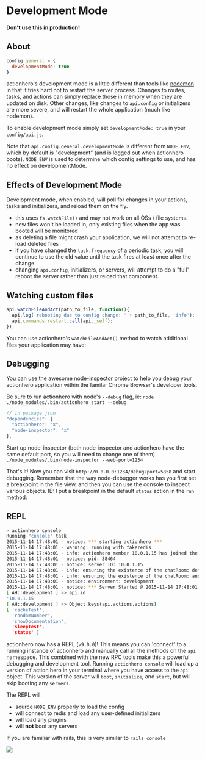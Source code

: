 # Development Mode
**Don't use this in production!**

## About

```javascript
config.general = {
  developmentMode: true
}
```

actionhero's development mode is a little different than tools like [nodemon](https://github.com/remy/nodemon) in that it tries hard not to restart the server process. Changes to routes, tasks, and actions can simply replace those in memory when they are updated on disk. Other changes, like changes to `api.config` or initializers are more severe, and will restart the whole application (much like nodemon).

To enable development mode simply set `developmentMode: true` in your `config/api.js`.

Note that `api.config.general.developmentMode` is different from `NODE_ENV`, which by default is "development" (and is logged out when actionhero boots).  `NODE_ENV` is used to determine which config settings to use, and has no effect on developmentMode.

## Effects of Development Mode

Development mode, when enabled, will poll for changes in your actions, tasks and initializers, and reload them on the fly.

- this uses `fs.watchFile()` and may not work on all OSs / file systems.
- new files won't be loaded in, only existing files when the app was booted will be monitored
- as deleting a file might crash your application, we will not attempt to re-load deleted files
- if you have changed the `task.frequency` of a periodic task, you will continue to use the old value until the task fires at least once after the change
- changing `api.config`, initializers, or servers, will attempt to do a "full" reboot the server rather than just reload that component.

## Watching custom files

```javascript
api.watchFileAndAct(path_to_file, function(){
  api.log('rebooting due to config change: ' + path_to_file, 'info');
  api.commands.restart.call(api._self);
});
```

You can use actionhero's `watchFileAndAct()` method to watch additional files your application may have:

## Debugging

You can use the awesome [node-inspector](https://github.com/dannycoates/node-inspector) project to help you debug your actionhero application within the familar Chrome Browser's developer tools.

Be sure to run actionhero with node's `--debug` flag, ie: `node ./node_modules/.bin/actionhero start --debug`

```javascript
// in package.json
"dependencies": {
  "actionhero": "x",
  "node-inspector": "x"
},
```

Start up node-inspector (both node-inspector and actionhero have the same default port, so you will need to change one of them) `./node_modules/.bin/node-inspector --web-port=1234`

That's it! Now you can visit `http://0.0.0.0:1234/debug?port=5858` and start debugging.  Remember that the way node-debugger works has you first set a breakpoint in the file view, and then you can use the console to inspect various objects.  IE: I put a breakpoint in the default `status` action in the `run` method:

## REPL

```bash
> actionhero console
Running "console" task
2015-11-14 17:48:01 - notice: *** starting actionhero ***
2015-11-14 17:48:01 - warning: running with fakeredis
2015-11-14 17:48:01 - info: actionhero member 10.0.1.15 has joined the cluster
2015-11-14 17:48:01 - notice: pid: 38464
2015-11-14 17:48:01 - notice: server ID: 10.0.1.15
2015-11-14 17:48:01 - info: ensuring the existence of the chatRoom: defaultRoom
2015-11-14 17:48:01 - info: ensuring the existence of the chatRoom: anotherRoom
2015-11-14 17:48:01 - notice: environment: development
2015-11-14 17:48:01 - notice: *** Server Started @ 2015-11-14 17:48:01 ***
[ AH::development ] >> api.id
'10.0.1.15'
[ AH::development ] >> Object.keys(api.actions.actions)
[ 'cacheTest',
  'randomNumber',
  'showDocumentation',
  'sleepTest',
  'status' ]
```

actionhero now has a REPL (`v9.0.0`)! This means you can 'connect' to a running instance of actionhero and manually call all the methods on the `api` namespace.  This combined with the new RPC tools make this a powerful debugging and development tool.  Running `actionhero console` will load up a version of action hero in your terminal where you have access to the `api` object.  This version of the server will `boot`, `initialize`, and `start`, but will skip booting any `servers`.  

The REPL will:

- source `NODE_ENV` properly to load the config
- will connect to redis and load any user-defined initializers
- will load any plugins
- will **not** boot any servers

If you are familiar with rails, this is very similar to `rails console`

<img src="https://cloud.githubusercontent.com/assets/303226/2953485/4db6cbe2-da5b-11e3-96de-26fe4931d9af.png">
